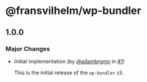 # @fransvilhelm/wp-bundler

## 1.0.0

### Major Changes

- Initial implementation (by [@adambrgmn](https://github.com/adambrgmn) in
  [#1](https://github.com/adambrgmn/wp-bundler/pull/1))

  This is the initial release of the `wp-bundler` cli.
